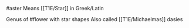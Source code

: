 #aster 
Means [[T1E/Star]] in Greek/Latin

Genus of #flower with star shapes
Also called [[T1E/Michaelmas]] dasies

